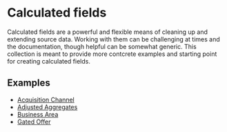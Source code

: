 # Calculated fields

Calculated fields are a powerful and flexible means of cleaning up and extending source data. Working with them can be challenging at times and the documentation, though helpful can be somewhat generic. This collection is meant to provide more contcrete examples and starting point for creating calculated fields.

## Examples
- [Acquisition Channel](https://github.com/SiriusBits/data-studio-helpers/blob/master/calculated-fields/acquisition-channel.md)
- [Adjusted Aggregates](https://github.com/SiriusBits/data-studio-helpers/blob/master/calculated-fields/adjusted-aggregates.md)	
- [Business Area](https://github.com/SiriusBits/data-studio-helpers/blob/master/calculated-fields/business-area.md)
- [Gated Offer](https://github.com/SiriusBits/data-studio-helpers/blob/master/calculated-fields/gated-offer.md)
